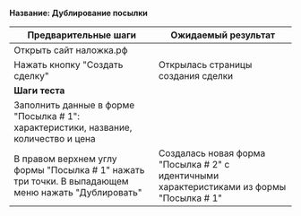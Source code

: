 **Название: Дублирование посылки**

**Предварительные шаги** | **Ожидаемый результат**
--- | ---
 Открыть сайт наложка.рф | 
 Нажать кнопку "Создать сделку" | Открылась страницы создания сделки 
**Шаги теста** | 
 Заполнить данные в форме "Посылка # 1": характеристики, название, количество и цена | 
 В правом верхнем углу формы "Посылка # 1" нажать три точки. В выпадающем меню нажать "Дублировать" | Создалась новая форма "Посылка # 2" с идентичными характеристиками из формы "Посылка # 1" 